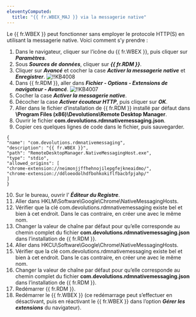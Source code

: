 ```yaml
---
eleventyComputed:
  title: "{{ fr.WBEX_MAJ }} via la messagerie native"
---
```

Le {{ fr.WBEX }} peut fonctionner sans employer le protocole HTTP(S) en utilisant la messagerie native. Voici comment s’y prendre :
1. Dans le navigateur, cliquer sur l’icône du {{ fr.WBEX }}, puis cliquer sur ***Paramètres***.
1. Sous ***Sources de données***, cliquer sur ***{{ fr.RDM }}***.
1. Cliquer sur ***Avancé*** et cocher la case ***Activer la messagerie native*** et ***Enregistrer***.
![!!KB4008](https://cdnweb.devolutions.net/docs/fr/kb/KB4008.png)
1. Dans {{ fr.RDM }}, aller dans ***Fichier - Options - Extensions de navigateur - Avancé***.
![!!KB4007](https://cdnweb.devolutions.net/docs/fr/kb/KB4007.png)
1. Cocher la case ***Activer la messagerie native***.
1. Décocher la case ***Activer écouteur HTTP***, puis cliquer sur ***OK***.
1. Aller dans le fichier d’installation de {{ fr.RDM }} installé par défaut dans **\Program Files (x86)\Devolutions\Remote Desktop Manager**.
1. Ouvrir le fichier **com.devolutions.rdmnativemessaging.json**.
1. Copier ces quelques lignes de code dans le fichier, puis sauvegarder.
```
{
"name": "com.devolutions.rdmnativemessaging",
"description": "{{ fr.WBEX }}",
"path": "RemoteDesktopManager.NativeMessagingHost.exe",
"type": "stdio",
"allowed_origins": [
"chrome-extension://neimonjjffhehnojilepgfejkneaidmo/",
"chrome-extension://ddloeodolhdfbohkokiflfbacbfpjahp/"
]
}
```
10. Sur le bureau, ouvrir l’ ***Éditeur du Registre***.
1. Aller dans HKLM\Software\Google\Chrome\NativeMessagingHosts.
1. Vérifier que la clé com.devolutions.rdmnativemessaging existe bel et bien à cet endroit. Dans le cas contraire, en créer une avec le même nom.
1. Changer la valeur de chaîne par défaut pour qu’elle corresponde au chemin complet du fichier **com.devolutions.rdmnativemessaging.json** dans l’installation de {{ fr.RDM }}.
1. Aller dans HKCU\Software\Google\Chrome\NativeMessagingHosts.
1. Vérifier que la clé com.devolutions.rdmnativemessaging existe bel et bien à cet endroit. Dans le cas contraire, en créer une avec le même nom.
1. Changer la valeur de chaîne par défaut pour qu’elle corresponde au chemin complet du fichier **com.devolutions.rdmnativemessaging.json** dans l’installation de {{ fr.RDM }}.
1. Redémarrer {{ fr.RDM }}.
1. Redémarrer le {{ fr.WBEX }} (ce redémarrage peut s’effectuer en désactivant, puis en réactivant le {{ fr.WBEX }} dans l’option ***Gérer les extensions*** du navigateur).
